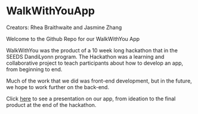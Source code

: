 # WalkWithYouApp
Creators: Rhea Braithwaite and Jasmine Zhang

Welcome to the Github Repo for our WalkWithYou App

WalkWithYou was the product of a 10 week long hackathon that in the SEEDS DandiLyonn program. The Hackathon was a learning and collaborative project to teach participants about how to develop an app, from beginning to end. 

Much of the work that we did was front-end development, but in the future, we hope to work further on the back-end.

Click [here](https://www.canva.com/design/DAFJCr80R5g/IU1W7HbgUWGje3QxdVjDuQ/view?utm_content=DAFJCr80R5g&utm_campaign=designshare&utm_medium=link&utm_source=publishsharelink) to see a presentation on our app, from ideation to the final product at the end of the hackathon.

